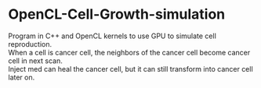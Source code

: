 # OpenCL-Cell-Growth-simulation
Program in C++ and OpenCL kernels to use GPU to simulate cell reproduction.  
When a cell is cancer cell, the neighbors of the cancer cell become cancer cell in next scan.  
Inject med can heal the cancer cell, but it can still transform into cancer cell later on.
